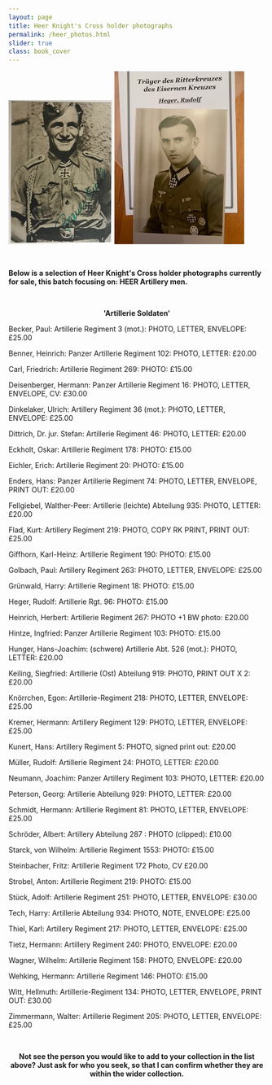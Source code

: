 ```yaml
---
layout: page
title: Heer Knight's Cross holder photographs
permalink: /heer_photos.html
slider: true
class: book_cover
---
```


<p float="left">
<img src="./assets/Emil Berner.jpg"/>
<img src="./assets/Rudolf Heger.jpg"/>
</p>  
<br />
<p><b>Below is a selection of Heer Knight's Cross holder photographs currently for sale, this batch focusing on: HEER Artillery men.</b></p>
<br />
<p><b><center>'Artillerie Soldaten'</center></b></p>
<p>Becker,	Paul: Artillerie Regiment 3 (mot.):	PHOTO, LETTER, ENVELOPE:	£25.00</p>
<p>Benner,	Heinrich: Panzer Artillerie Regiment 102:	PHOTO, LETTER:	£20.00</p>
<p>Carl,	Friedrich: Artillerie Regiment 269:	PHOTO:	£15.00</p>
<p>Deisenberger,	Hermann: Panzer Artillerie Regiment 16: PHOTO, LETTER, ENVELOPE, CV:	£30.00</p>
<p>Dinkelaker,	Ulrich: Artillery Regiment 36 (mot.):	PHOTO, LETTER, ENVELOPE:	£25.00</p>
<p>Dittrich,	Dr. jur. Stefan: Artillerie Regiment 46:	PHOTO, LETTER:	£20.00</p>
<p>Eckholt,	Oskar: Artillerie Regiment 178:	PHOTO:	£15.00</p>
<p>Eichler,	Erich: Artillerie Regiment 20:	PHOTO:	£15.00</p>
<p>Enders,	Hans: Panzer Artillerie Regiment 74: PHOTO, LETTER, ENVELOPE, PRINT OUT:	£20.00</p>
<p>Fellgiebel,	Walther-Peer: Artillerie (leichte) Abteilung 935: PHOTO, LETTER:	£20.00</p>
<p>Flad,	Kurt: Artillery Regiment 219:	PHOTO, COPY RK PRINT, PRINT OUT:	£25.00</p>
<p>Giffhorn,	Karl-Heinz: Artillerie Regiment 190: PHOTO:	£15.00</p>
<p>Golbach,	Paul: Artillery Regiment 263:	PHOTO, LETTER, ENVELOPE:	£25.00</p>
<p>Grünwald,	Harry: Artillerie Regiment 18: PHOTO:	£15.00</p>
<p>Heger, 	Rudolf: Artillerie Rgt. 96:	PHOTO: 	£15.00</p>
<p>Heinrich,	Herbert: Artillerie Regiment 267:	PHOTO +1 BW photo:		£20.00</p>
<p>Hintze,	Ingfried: Panzer Artillerie Regiment 103:	PHOTO:	£15.00</p>
<p>Hunger,	Hans-Joachim: (schwere) Artillerie Abt. 526 (mot.):	PHOTO, LETTER:	£20.00</p>
<p>Keiling,	Siegfried: Artillerie (Ost) Abteilung 919:	PHOTO, PRINT OUT X 2:	£20.00</p>
<p>Knörrchen,	Egon: Artillerie-Regiment 218: PHOTO, LETTER, ENVELOPE:	£25.00</p>
<p>Kremer,	Hermann: Artillery Regiment 129:	PHOTO, LETTER, ENVELOPE:	£25.00</p>
<p>Kunert,	Hans: Artillery Regiment 5:	PHOTO, signed print out:		£20.00</p>
<p>Müller,	Rudolf: Artillerie Regiment 24:	PHOTO, LETTER:	£20.00</p>
<p>Neumann,	Joachim: Panzer Artillery Regiment 103:	PHOTO, LETTER:	£20.00</p>
<p>Peterson,	Georg: Artillerie Abteilung 929:	PHOTO, LETTER:	£20.00</p>
<p>Schmidt,	Hermann: Artillerie Regiment 81:	PHOTO, LETTER, ENVELOPE:	£25.00</p>
<p>Schröder,	Albert: Artillery Abteilung 287	:	PHOTO (clipped):	£10.00</p>
<p>Starck, von	Wilhelm: Artillerie Regiment 1553:	PHOTO:	£15.00</p>
<p>Steinbacher,	Fritz: Artillerie Regiment 172	Photo, CV		£20.00</p>
<p>Strobel,	Anton: Artillerie Regiment 219:	PHOTO: £15.00</p>
<p>Stück,	Adolf: Artillerie Regiment 251:	PHOTO, LETTER, ENVELOPE: £30.00</p>
<p>Tech,	Harry: Artillerie Abteilung 934:	PHOTO, NOTE, ENVELOPE:	£25.00</p>
<p>Thiel,	Karl: Artillery Regiment 217:	PHOTO, LETTER, ENVELOPE:	£25.00</p>
<p>Tietz,	Hermann: Artillery Regiment 240:	PHOTO, ENVELOPE:	£20.00</p>
<p>Wagner,	Wilhelm: Artillerie Regiment 158:	PHOTO, ENVELOPE:	£20.00</p>
<p>Wehking,	Hermann: Artillerie Regiment 146:	PHOTO:		£15.00</p>
<p>Witt,	Hellmuth: Artillerie-Regiment 134:	PHOTO, LETTER, ENVELOPE, PRINT OUT:	£30.00</p>
<p>Zimmermann,	Walter: Artillerie Regiment 205:	PHOTO, LETTER, ENVELOPE:	£25.00</p>
<br />
<p><b><center>Not see the person you would like to add to your collection in the list above? Just ask for who you seek, so that I can confirm whether they are within the wider collection.</center></b></p>
